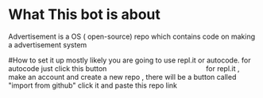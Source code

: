 # What This bot is about
Advertisement is a OS ( open-source) repo which contains code on making a advertisement system 

#How to set it up
mostly likely you are going to use repl.it or autocode.
for autocode just click this button
[<img  data-src="https://deploy.stdlib.com/static/images/deploy.svg" width="192">](https://deploy.stdlib.com/)
for repl.it , make an account and create a new repo , there will be a button called "import from github"
click it and paste this repo link
